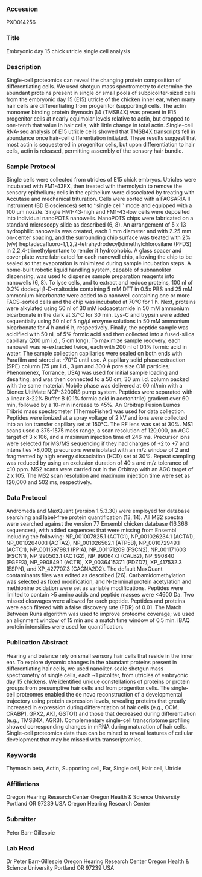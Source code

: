 ### Accession
PXD014256

### Title
Embryonic day 15 chick utricle single cell analysis

### Description
Single-cell proteomics can reveal the changing protein composition of differentiating cells. We used shotgun mass spectrometry to determine the abundant proteins present in single or small pools of subpicoliter-sized cells from the embryonic day 15 (E15) utricle of the chicken inner ear, when many hair cells are differentiating from progenitor (supporting) cells. The actin monomer binding protein thymosin β4 (TMSB4X) was present in E15 progenitor cells at nearly equimolar levels relative to actin, but dropped to one-tenth that value in hair cells, with little change in total actin. Single-cell RNA-seq analysis of E15 utricle cells showed that TMSB4X transcripts fell in abundance once hair-cell differentiation initiated. These results suggest that most actin is sequestered in progenitor cells, but upon differentiation to hair cells, actin is released, permitting assembly of the sensory hair bundle.

### Sample Protocol
Single cells were collected from utricles of E15 chick embryos. Utricles were incubated with FM1-43FX, then treated with thermolysin to remove the sensory epithelium; cells in the epithelium were dissociated by treating with Accutase and mechanical trituration. Cells were sorted with a FACSARIA II instrument (BD Biosciences) set to ‘‘single cell’’ mode and equipped with a 100 µm nozzle. Single FM1-43-high and FM1-43-low cells were deposited into individual nanoPOTS nanowells.  NanoPOTS chips were fabricated on a standard microscopy slide as described (6, 8). An arrangement of 5 x 13 hydrophilic nanowells was created, each 1 mm diameter and with 2.25 mm on-center spacing, and the surrounding chip surface was treated with 2% (v/v) heptadecafluoro-1,1,2,2-tetrahydrodecyl)dimethylchlorosilane (PFDS) in 2,2,4-trimethylpentane to render it hydrophobic. A glass spacer and cover plate were fabricated for each nanowell chip, allowing the chip to be sealed so that evaporation is minimized during sample incubation steps. A home-built robotic liquid handling system, capable of subnanoliter dispensing, was used to dispense sample preparation reagents into nanowells (6, 8). To lyse cells, and to extract and reduce proteins, 100 nl of 0.2% dodecyl β-D-maltoside containing 5 mM DTT in 0.5x PBS and 25 mM ammonium bicarbonate were added to a nanowell containing one or more FACS-sorted cells and the chip was incubated at 70°C for 1 h. Next, proteins were alkylated using 50 nl of 30 mM iodoacetamide in 50 mM ammonium bicarbonate in the dark at 37°C for 30 min. Lys-C and trypsin were added sequentially using 50 nl of 5 ng/μl enzyme solutions in 50 mM ammonium bicarbonate for 4 h and 6 h, respectively. Finally, the peptide sample was acidified with 50 nL of 5% formic acid and then collected into a fused-silica capillary (200 μm i.d., 5 cm long). To maximize sample recovery, each nanowell was re-extracted twice, each with 200 nl of 0.1% formic acid in water. The sample collection capillaries were sealed on both ends with Parafilm and stored at -70°C until use. A capillary solid phase extraction (SPE) column (75 μm i.d., 3 μm and 300 Å pore size C18 particles; Phenomenex, Torrance, USA) was used for initial sample loading and desalting, and was then connected to a 50 cm, 30 μm i.d. column packed with the same material. Mobile phase was delivered at 60 nl/min with a Dionex UltiMate NCP-3200RS pump system. Peptides were separated with a linear 8-22% Buffer B (0.1% formic acid in acetonitrile) gradient over 60 min, followed by a 10-min increase to 45%. An Orbitrap Fusion Lumos Tribrid mass spectrometer (ThermoFisher) was used for data collection. Peptides were ionized at a spray voltage of 2 kV and ions were collected into an ion transfer capillary set at 150°C. The RF lens was set at 30%. MS1 scans used a 375-1575 mass range, a scan resolution of 120,000, an AGC target of 3 x 106, and a maximum injection time of 246 ms. Precursor ions were selected for MS/MS sequencing if they had charges of +2 to +7 and intensities >8,000; precursors were isolated with an m/z window of 2 and fragmented by high energy dissociation (HCD) set at 30%. Repeat sampling was reduced by using an exclusion duration of 40 s and m/z tolerance of ±10 ppm. MS2 scans were carried out in the Orbitrap with an AGC target of 2 x 105. The MS2 scan resolution and maximum injection time were set as 120,000 and 502 ms, respectively.

### Data Protocol
Andromeda and MaxQuant (version 1.5.3.30) were employed for database searching and label-free protein quantification (13, 14). All MS2 spectra were searched against the version 77 Ensembl chicken database (16,366 sequences), with added sequences that were missing from Ensembl including the following: NP_001007825.1 (ACTG1), NP_001026234.1 (ACTA1), NP_001026400.1 (ACTA2), NP_001026562.1 (ATP5B), NP_001072949.1 (ACTC1), NP_001159798.1 (PPIA), NP_001171209 (FSCN2), NP_001171603 (FSCN1), NP_990503.1 (ACTG2), NP_990647.1 (CALB2), NP_990840 (FGFR3), NP_990849.1 (ACTB), XP_003641537.1 (PDZD7), XP_417532.3 (ESPN), and XP_427707.3 (CACNA2D2). The default MaxQuant contaminants files was edited as described (26). Carbamidomethylation was selected as fixed modification, and N-terminal protein acetylation and methionine oxidation were set as variable modifications. Peptides were limited to contain >5 amino acids and peptide masses were <4600 Da. Two missed cleavages were allowed for each peptide. Peptides and proteins were each filtered with a false discovery rate (FDR) of 0.01. The Match Between Runs algorithm was used to improve proteome coverage; we used an alignment window of 15 min and a match time window of 0.5 min. iBAQ protein intensities were used for quantification.

### Publication Abstract
Hearing and balance rely on small sensory hair cells that reside in the inner ear. To explore dynamic changes in the abundant proteins present in differentiating hair cells, we used nanoliter-scale shotgun mass spectrometry of single cells, each ~1 picoliter, from utricles of embryonic day 15 chickens. We identified unique constellations of proteins or protein groups from presumptive hair cells and from progenitor cells. The single-cell proteomes enabled the de novo reconstruction of a developmental trajectory using protein expression levels, revealing proteins that greatly increased in expression during differentiation of hair cells (e.g., OCM, CRABP1, GPX2, AK1, GSTO1) and those that decreased during differentiation (e.g., TMSB4X, AGR3). Complementary single-cell transcriptome profiling showed corresponding changes in mRNA during maturation of hair cells. Single-cell proteomics data thus can be mined to reveal features of cellular development that may be missed with transcriptomics.

### Keywords
Thymosin beta, Actin, Supporting cell, Ear, Single cell, Hair cell, Utricle

### Affiliations
Oregon Hearing Research Center Oregon Health & Science University Portland OR 97239 USA
Oregon Hearing Research Center

### Submitter
Peter Barr-Gillespie

### Lab Head
Dr Peter Barr-Gillespie
Oregon Hearing Research Center Oregon Health & Science University Portland OR 97239 USA


